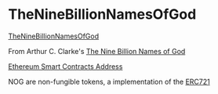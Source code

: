 # TheNineBillionNamesOfGod
[TheNineBillionNamesOfGod](https://theninebillionnamesofgod.org/)

From Arthur C. Clarke's [The Nine Billion Names of God](https://en.wikipedia.org/wiki/The_Nine_Billion_Names_of_God)

[Ethereum Smart Contracts Address](https://etherscan.io/address/0xe1bf5a6123c68A63c5f714dF2898f8Ca7c8854C1)

NOG are non-fungible tokens, a implementation of the [ERC721](https://github.com/ethereum/EIPs/issues/721)


